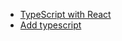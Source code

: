 - [TypeScript with React](https://blog.logrocket.com/how-use-typescript-react-tutorial-examples/ )
- [Add typescript](https://create-react-app.dev/docs/adding-typescript )